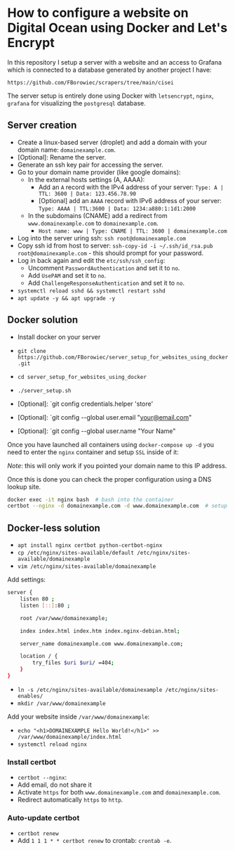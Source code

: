 # How to configure a website on Digital Ocean using Docker and Let's Encrypt

In this repository I setup a server with a website and an access to Grafana which is connected to a database generated by another project I have:

`https://github.com/FBorowiec/scrapers/tree/main/cisei`

The server setup is entirely done using Docker with `letsencrypt`, `nginx`, `grafana` for visualizing the `postgresql` database.

## Server creation

* Create a linux-based server (droplet) and add a domain with your domain name: `domainexample.com`.
* [Optional]: Rename the server.
* Generate an ssh key pair for accessing the server.
* Go to your domain name provider (like google domains):
    * In the external hosts settings (A, AAAA):
        * Add an `A` record with the IPv4 address of your server: `Type: A | TTL: 3600 | Data: 123.456.78.90`
        * [Optional] add an `AAAA` record with IPv6 address of your server: `Type: AAAA | TTL:3600 | Data: 1234:a880:1:1d1:2000`
    * In the subdomains (CNAME) add a redirect from `www.domainexample.com` to `domainexample.com`.
        * `Host name: www | Type: CNAME | TTL: 3600 | domainexample.com`
* Log into the server uring ssh: `ssh root@domainexample.com`
* Copy ssh id from host to server: `ssh-copy-id -i ~/.ssh/id_rsa.pub root@domainexample.com` - this should prompt for your password.
* Log in back again and edit the `etc/ssh/ssh_config`:
    * Uncomment `PasswordAuthentication` and set it to `no`.
    * Add `UsePAM` and set it to `no`.
    * Add `ChallengeResponseAuthentication` and set it to `no`.
* `systemctl reload sshd && systemctl restart sshd`
* `apt update -y && apt upgrade -y`

## Docker solution

* Install docker on your server

* `git clone https://github.com/FBorowiec/server_setup_for_websites_using_docker.git`
* `cd server_setup_for_websites_using_docker`
* `./server_setup.sh`
* [Optional]: `git config credentials.helper 'store'
* [Optional]: `git config --global user.email "your@email.com"
* [Optional]: `git config --global user.name "Your Name"

Once you have launched all containers using `docker-compose up -d` you need to enter the `nginx` container and setup `SSL` inside of it:

*Note*: this will only work if you pointed your domain name to this IP address.

Once this is done you can check the proper configuration using a DNS lookup site.

```bash
docker exec -it nginx bash  # bash into the container
certbot --nginx -d domainexample.com -d www.domainexample.com  # setup ssl
```

## Docker-less solution

* `apt install nginx certbot python-certbot-nginx`
* `cp /etc/nginx/sites-available/default /etc/nginx/sites-available/domainexample`
* `vim /etc/nginx/sites-available/domainexample`

Add settings:

```bash
server {
    listen 80 ;
    listen [::]:80 ;

    root /var/www/domainexample;

    index index.html index.htm index.nginx-debian.html;

    server_name domainexample.com www.domainexample.com;

    location / {
        try_files $uri $uri/ =404;
    }
}
```

* `ln -s /etc/nginx/sites-available/domainexample /etc/nginx/sites-enables/`
* `mkdir /var/www/domainexample`

Add your website inside `/var/www/domainexample`:

* `echo "<h1>DOMAINEXAMPLE Hello World!</h1>" >> /var/www/domainexample/index.html`
* `systemctl reload nginx`

### Install certbot

* `certbot --nginx`:
* Add email, do not share it
* Activate `https` for both `www.domainexample.com` and `domainexample.com`.
* Redirect automatically `https` to `http`.

### Auto-update certbot

* `certbot renew`
* Add `1 1 1 * * certbot renew` to crontab: `crontab -e`.
